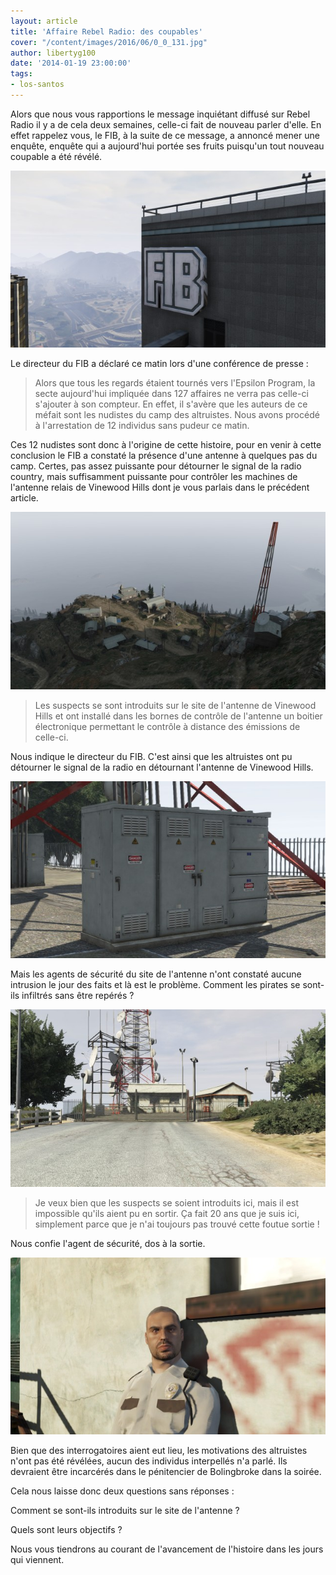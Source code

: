 ```yaml
---
layout: article
title: 'Affaire Rebel Radio: des coupables'
cover: "/content/images/2016/06/0_0_131.jpg"
author: libertyg100
date: '2014-01-19 23:00:00'
tags:
- los-santos
---
```


Alors que nous vous rapportions le message inquiétant diffusé sur Rebel Radio il y a de cela deux semaines, celle-ci fait de nouveau parler d'elle. En effet rappelez vous, le FIB, à la suite de ce message, a annoncé mener une enquête, enquête qui a aujourd'hui portée ses fruits puisqu'un tout nouveau coupable a été révélé.

![Le siège du FIB.](  /content/images/2016/06/0_0%20%282%29_8.jpg)

Le directeur du FIB a déclaré ce matin lors d'une conférence de presse :

> Alors que tous les regards étaient tournés vers l'Epsilon Program, la secte aujourd'hui impliquée dans 127 affaires ne verra pas celle-ci s'ajouter à son compteur. En effet, il s'avère que les auteurs de ce méfait sont les nudistes du camp des altruistes. Nous avons procédé à l'arrestation de 12 individus sans pudeur ce matin.

Ces 12 nudistes sont donc à l'origine de cette histoire, pour en venir à cette conclusion le FIB a constaté la présence d'une antenne à quelques pas du camp. Certes, pas assez puissante pour détourner le signal de la radio country, mais suffisamment puissante pour contrôler les machines de l'antenne relais de Vinewood Hills dont je vous parlais dans le précédent article.

![Le camp des altruistes.](  /content/images/2016/06/0_0%20%281%29_11.jpg)

> Les suspects se sont introduits sur le site de l'antenne de Vinewood Hills et ont installé dans les bornes de contrôle de l'antenne un boitier électronique permettant le contrôle à distance des émissions de celle-ci.

Nous indique le directeur du FIB. C'est ainsi que les altruistes ont pu détourner le signal de la radio en détournant l'antenne de Vinewood Hills.

![Les bornes de contrôle.](  /content/images/2016/06/0_0%20%284%29_10.jpg)

Mais les agents de sécurité du site de l'antenne n'ont constaté aucune intrusion le jour des faits et là est le problème. Comment les pirates se sont-ils infiltrés sans être repérés ?

![Entrée du site de l'antenne.](  /content/images/2016/06/0_0%20%283%29_9.jpg)

> Je veux bien que les suspects se soient introduits ici, mais il est impossible qu'ils aient pu en sortir. Ça fait 20 ans que je suis ici, simplement parce que je n'ai toujours pas trouvé cette foutue sortie !

Nous confie l'agent de sécurité, dos à la sortie.

![L'agent de sécurité.](  /content/images/2016/06/0_0%20%285%29_8.jpg)

Bien que des interrogatoires aient eut lieu, les motivations des altruistes n'ont pas été révélées, aucun des individus interpellés n'a parlé. Ils devraient être incarcérés dans le pénitencier de Bolingbroke dans la soirée.

Cela nous laisse donc deux questions sans réponses :

Comment se sont-ils introduits sur le site de l'antenne ?

Quels sont leurs objectifs ?

Nous vous tiendrons au courant de l'avancement de l'histoire dans les jours qui viennent.

<!--kg-card-end: markdown-->
